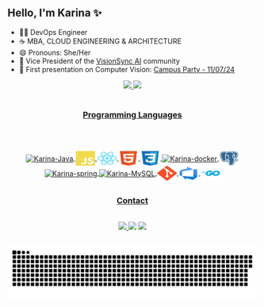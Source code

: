 ## Hello, I'm Karina ✨

- 👩‍💻 DevOps Engineer
- ☕  MBA, CLOUD ENGINEERING & ARCHITECTURE
- 😄 Pronouns: She/Her
- :link: Vice President of the [VisionSync AI](https://beacons.ai/visionsyncai) community
- :movie_camera: First presentation on Computer Vision: [Campus Party - 11/07/24 ](https://www.youtube.com/live/4WrwxUw9_wI?si=yqio5JXJj1Zz4qzj)

<div align="center">
  <a href="https://github.com/karinarv">
  <img height="150em" src="https://github-readme-stats.vercel.app/api?username=karinarv&show_icons=true&theme=radical"/>
  <img height="150em" src="https://github-readme-stats.vercel.app/api/top-langs/?username=karinarv&layout=compact&langs_count=7&theme=radical"/>
</div><br>
  
<div align="center">
  
  ### Programming Languages
  
  ##
</div><br>
 
<div style="display: inline_block" align="center"><br>
 <img align="center" alt="Karina-Java" height="50" width="50" src="https://cdn.jsdelivr.net/gh/devicons/devicon/icons/java/java-original-wordmark.svg"/>
 <img align="center" alt="Karina-Js" height="30" width="40" src="https://raw.githubusercontent.com/devicons/devicon/master/icons/javascript/javascript-plain.svg">
 <img align="center" alt="Karina-React" height="30" width="40" src="https://raw.githubusercontent.com/devicons/devicon/master/icons/react/react-original.svg">
 <img align="center" alt="Karina-HTML" height="30" width="40" src="https://raw.githubusercontent.com/devicons/devicon/master/icons/html5/html5-original.svg">
 <img align="center" alt="Karina-CSS" height="30" width="40" src="https://raw.githubusercontent.com/devicons/devicon/master/icons/css3/css3-original.svg">
 <img align="center" alt="Karina-docker" height="40" width="50" src="https://cdn.jsdelivr.net/gh/devicons/devicon/icons/docker/docker-original-wordmark.svg"/>
 <img align="center" alt="Karina-Python" height="30" width="40" src="https://github.com/devicons/devicon/blob/master/icons/postgresql/postgresql-plain.svg">
 <img align="center" alt="Karina-spring" height="35" width="50" src="https://cdn.jsdelivr.net/gh/devicons/devicon/icons/spring/spring-original.svg"/>
 <img align="center" alt="Karina-MySQL" height="32" width="40" src="https://cdn.jsdelivr.net/gh/devicons/devicon/icons/mysql/mysql-original.svg"/>
 <img align="center" alt="Karina-Git" height="30" width="40" src="https://github.com/devicons/devicon/blob/master/icons/git/git-plain.svg">
<img align="center" alt="Karina-AzureDevOps" height="30" width="40" src="https://github.com/devicons/devicon/blob/master/icons/azuredevops/azuredevops-original.svg">
<img align="center" alt="Karina-Golang" height="30" width="40" src="https://github.com/devicons/devicon/blob/master/icons/go/go-original-wordmark.svg">
</div>
  
 ##
  
<div align="center">
  
  ### Contact
 
</div><br>
  
<div align="center"> 
  <a href="https://www.linkedin.com/in/karina-ricioni/" target="_blank"><img src="https://img.shields.io/badge/-LinkedIn-%230077B5?style=for-the-badge&logo=linkedin&logoColor=white" target="_blank" /a>
  <a href = "mailto:karinaricioni39@gmail.com"><img src="https://img.shields.io/badge/-GMAIL-%23333?style=for-the-badge&logo=gmail&logoColor=white" target="_blank"></a>
  <a href="https://www.instagram.com/ka_ricioni/" target="_blank"><img src="https://img.shields.io/badge/-Instagram-%23E4405F?style=for-the-badge&logo=instagram&logoColor=white" target="_blank"></a> 
 
   ##
      
   ![Snake animation](https://github.com/karinarv/karinarv/blob/output/github-contribution-grid-snake.svg)
 
 </div>
